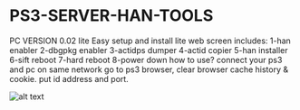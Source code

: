 # PS3-SERVER-HAN-TOOLS
PC VERSION 0.02 lite
Easy setup and install
lite web screen 
includes:
1-han enabler
2-dbgpkg enabler
3-actidps dumper
4-actid copier
5-han installer
6-sift reboot
7-hard reboot
8-power down
how to use?
connect your ps3 and pc on same network
go to ps3 browser, clear browser cache history & cookie.
put id address and port.

![alt text](https://4.bp.blogspot.com/-h9M3PL7BZZs/W_hRzCA9-AI/AAAAAAAAAeI/vwzsi9oIkzMc69CEEcvKATxwWzY9tCZzACLcBGAs/s1600/PS3%2BNEW%2BGAME.png "image title")

